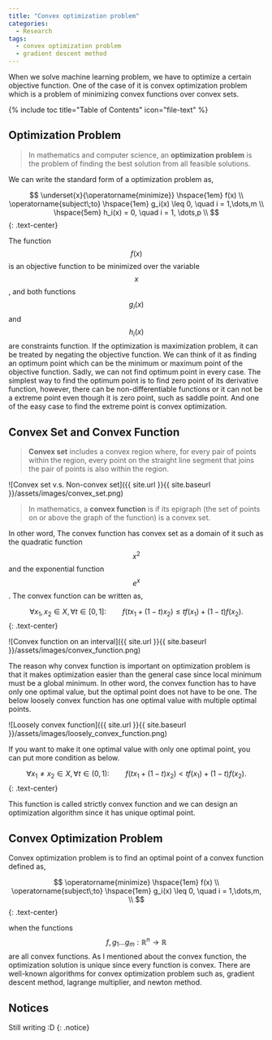 ```yaml
---
title: "Convex optimization problem"
categories:
  - Research
tags:
  - convex optimization problem
  - gradient descent method
---
```


When we solve machine learning problem, we have to optimize a certain objective function. One of the case of it is convex optimization problem which is a problem of minimizing convex functions over convex sets.

{% include toc title="Table of Contents" icon="file-text" %}

## Optimization Problem
> In mathematics and computer science, an **optimization problem** is the problem of finding the best solution from all feasible solutions.

We can write the standard form of a optimization problem as,

$$
\underset{x}{\operatorname{minimize}} \hspace{1em} f(x) \\
\operatorname{subject\;to} \hspace{1em} g_i(x) \leq 0, \quad i = 1,\dots,m \\
\hspace{5em} h_i(x) = 0, \quad i = 1, \dots,p  \\
$${: .text-center}

The function $$f(x)$$ is an objective function to be minimized over the variable $$x$$, and both functions $$g_i(x)$$ and $$h_i(x)$$ are constraints function. If the optimization is maximization problem, it can be treated by negating the objective function. We can think of it as finding an optimum point which can be the minimum or maximum point of the objective function. Sadly, we can not find optimum point in every case. The simplest way to find the optimum point is to find zero point of its derivative function, however, there can be non-differentiable functions or it can not be a extreme point even though it is zero point, such as saddle point. And one of the easy case to find the extreme point is convex optimization.

## Convex Set and Convex Function
> **Convex set** includes a convex region where, for every pair of points within the region, every point on the straight line segment that joins the pair of points is also within the region. 

![Convex set v.s. Non-convex set]({{ site.url }}{{ site.baseurl }}/assets/images/convex_set.png)

> In mathematics, a **convex function** is if its epigraph (the set of points on or above the graph of the function) is a convex set.

In other word, The convex function has convex set as a domain of it such as the quadratic function $$x^{2}$$ and the exponential function $$e^{x}$$. The convex function can be written as,

$$
\forall x_1, x_2 \in X, \forall t \in [0, 1]: \qquad f(tx_1+(1-t)x_2)\leq t f(x_1)+(1-t)f(x_2).
$${: .text-center}

![Convex function on an interval]({{ site.url }}{{ site.baseurl }}/assets/images/convex_function.png)

The reason why convex function is important on optimization problem is that it makes optimization easier than the general case since local minimum must be a global minimum. In other word, the convex function has to have only one optimal value, but the optimal point does not have to be one. The below loosely convex function has one optimal value with multiple optimal points.

![Loosely convex function]({{ site.url }}{{ site.baseurl }}/assets/images/loosely_convex_function.png)

If you want to make it one optimal value with only one optimal point, you can put more condition as below.

$$
\forall x_1 \neq x_2 \in X, \forall t \in (0, 1): \qquad f(tx_1+(1-t)x_2) < t f(x_1)+(1-t)f(x_2).
$${: .text-center}

This function is called strictly convex function and we can design an optimization algorithm since it has unique optimal point.

## Convex Optimization Problem
Convex optimization problem is to find an optimal point of a convex function defined as,

$$
\operatorname{minimize} \hspace{1em} f(x) \\
\operatorname{subject\;to} \hspace{1em} g_i(x) \leq 0, \quad i = 1,\dots,m, \\
$${: .text-center}

when the functions $$f, g_1 \ldots g_m : \mathbb{R}^n \rightarrow \mathbb{R}$$ are all convex functions. As I mentioned about the convex function, the optimization solution is unique since every function is convex. There are well-known algorithms for convex optimization problem such as, gradient descent method, lagrange multiplier, and newton method.

## Notices
Still writing :D
{: .notice}
